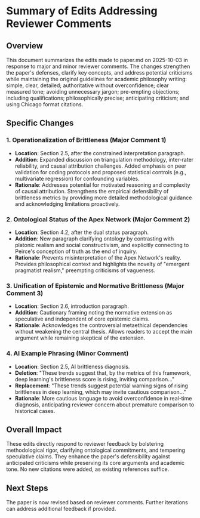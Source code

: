 # Summary of Edits Addressing Reviewer Comments

## Overview
This document summarizes the edits made to paper.md on 2025-10-03 in response to major and minor reviewer comments. The changes strengthen the paper's defenses, clarify key concepts, and address potential criticisms while maintaining the original guidelines for academic philosophy writing: simple, clear, detailed; authoritative without overconfidence; clear measured tone; avoiding unnecessary jargon; pre-empting objections; including qualifications; philosophically precise; anticipating criticism; and using Chicago format citations.

## Specific Changes

### 1. Operationalization of Brittleness (Major Comment 1)
- **Location**: Section 2.5, after the constrained interpretation paragraph.
- **Addition**: Expanded discussion on triangulation methodology, inter-rater reliability, and causal attribution challenges. Added emphasis on peer validation for coding protocols and proposed statistical controls (e.g., multivariate regression) for confounding variables.
- **Rationale**: Addresses potential for motivated reasoning and complexity of causal attribution. Strengthens the empirical defensibility of brittleness metrics by providing more detailed methodological guidance and acknowledging limitations proactively.

### 2. Ontological Status of the Apex Network (Major Comment 2)
- **Location**: Section 4.2, after the dual status paragraph.
- **Addition**: New paragraph clarifying ontology by contrasting with platonic realism and social constructivism, and explicitly connecting to Peirce's conception of truth as the end of inquiry.
- **Rationale**: Prevents misinterpretation of the Apex Network's reality. Provides philosophical context and highlights the novelty of "emergent pragmatist realism," preempting criticisms of vagueness.

### 3. Unification of Epistemic and Normative Brittleness (Major Comment 3)
- **Location**: Section 2.6, introduction paragraph.
- **Addition**: Cautionary framing noting the normative extension as speculative and independent of core epistemic claims.
- **Rationale**: Acknowledges the controversial metaethical dependencies without weakening the central thesis. Allows readers to accept the main argument while remaining skeptical of the extension.

### 4. AI Example Phrasing (Minor Comment)
- **Location**: Section 2.5, AI brittleness diagnosis.
- **Deletion**: "These trends suggest that, by the metrics of this framework, deep learning's brittleness score is rising, inviting comparison..."
- **Replacement**: "These trends suggest potential warning signs of rising brittleness in deep learning, which may invite cautious comparison..."
- **Rationale**: More cautious language to avoid overconfidence in real-time diagnosis, anticipating reviewer concern about premature comparison to historical cases.

## Overall Impact
These edits directly respond to reviewer feedback by bolstering methodological rigor, clarifying ontological commitments, and tempering speculative claims. They enhance the paper's defensibility against anticipated criticisms while preserving its core arguments and academic tone. No new citations were added, as existing references suffice.

## Next Steps
The paper is now revised based on reviewer comments. Further iterations can address additional feedback if provided.